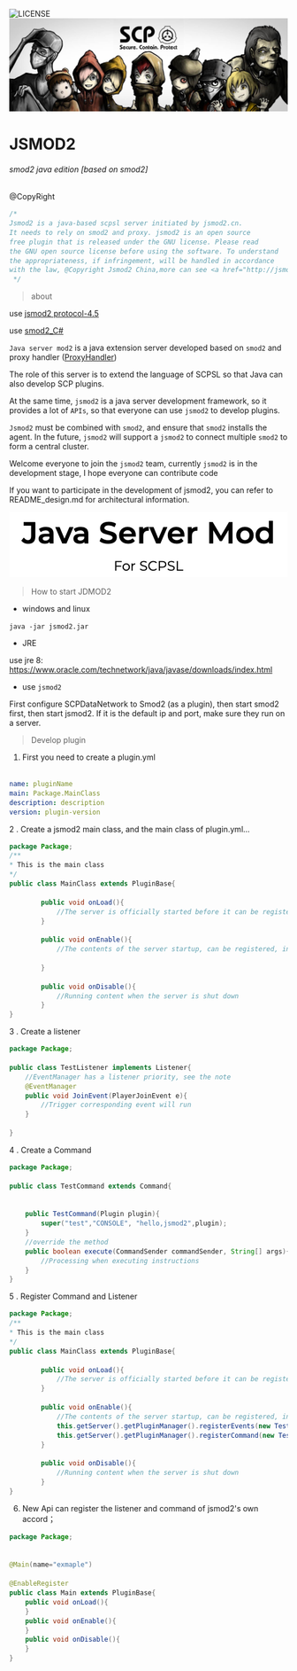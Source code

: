 ![LICENSE](https://img.shields.io/badge/license-GPL-blue.svg)
![BANNER](6DC1237F3087F7B13213246693E6B81E.jpg)
# JSMOD2
###### smod2 java edition [based on smod2]

@CopyRight
```java
/*
Jsmod2 is a java-based scpsl server initiated by jsmod2.cn.
It needs to rely on smod2 and proxy. jsmod2 is an open source
free plugin that is released under the GNU license. Please read
the GNU open source license before using the software. To understand
the appropriateness, if infringement, will be handled in accordance
with the law, @Copyright Jsmod2 China,more can see <a href="http://jsmod2.cn">that<a>
 */
```
> about

use [jsmod2 protocol-4.5](https://github.com/jsmod2-java-c/Jsmod2_protocol.git)

use [smod2_C#](https://github.com/Grover-c13/Smod2)

`Java server mod2` is a java extension 
server developed based on `smod2` and proxy 
handler ([ProxyHandler](https://github.com/jsmod2-java-c/ProxyHandler))

The role of this server is to extend the 
language of SCPSL so that Java can also 
develop SCP plugins.

At the same time, `jsmod2` is a java server 
development framework, so it provides a lot of `APIs`,
so that everyone can use `jsmod2` to develop plugins.

`Jsmod2` must be combined with `smod2`, and ensure that `smod2`
installs the agent. In the future, `jsmod2` will support a 
`jsmod2` to connect multiple `smod2` to form a central cluster.

Welcome everyone to join the `jsmod2` team, 
currently `jsmod2` is in the development stage, 
I hope everyone can contribute code

If you want to participate in the development of jsmod2,
you can refer to README_design.md for architectural 
information.

![avatar](github_info/jsmod2-banner.png)
> How to start JDMOD2
* windows and linux

`java -jar jsmod2.jar`

* JRE

use jre 8:
https://www.oracle.com/technetwork/java/javase/downloads/index.html

* use `jsmod2`

First configure SCPDataNetwork to Smod2 (as a plugin), then start smod2 first, 
then start jsmod2. If it is the default ip and port, make sure they run on a server.


> Develop plugin
1. First you need to create a plugin.yml
```yaml

name: pluginName
main: Package.MainClass
description: description
version: plugin-version

```
2 . Create a jsmod2 main class, and the main class of plugin.yml...
```java
package Package;
/**
* This is the main class
*/
public class MainClass extends PluginBase{
    
        public void onLoad(){
            //The server is officially started before it can be registered.
        }
    
        public void onEnable(){
            //The contents of the server startup, can be registered, initialized, etc.
    
        }
    
        public void onDisable(){
            //Running content when the server is shut down
        }
} 

```
3  . Create a listener
```java
package Package;

public class TestListener implements Listener{
    //EventManager has a listener priority, see the note
    @EventManager
    public void JoinEvent(PlayerJoinEvent e){
        //Trigger corresponding event will run
    }
    
}
```
4 . Create a Command
```java
package Package;

public class TestCommand extends Command{
    
   
    public TestCommand(Plugin plugin){
        super("test","CONSOLE", "hello,jsmod2",plugin);
    }
    //override the method
    public boolean execute(CommandSender commandSender, String[] args){
        //Processing when executing instructions
    }
}

```
5 . Register Command and Listener
```java
package Package;
/**
* This is the main class
*/
public class MainClass extends PluginBase{
    
        public void onLoad(){
            //The server is officially started before it can be registered.
        }
    
        public void onEnable(){
            //The contents of the server startup, can be registered, initialized, etc.
            this.getServer().getPluginManager().registerEvents(new TestListener(),this);
            this.getServer().getPluginManager().registerCommand(new TestCommand(this));
        }
    
        public void onDisable(){
            //Running content when the server is shut down
        }
} 

```
6. New Api can register the listener and command of jsmod2's own accord；

```java
package Package;


@Main(name="exmaple")

@EnableRegister
public class Main extends PluginBase{
    public void onLoad(){
    }
    public void onEnable(){
    }
    public void onDisable(){
    }
}
```

